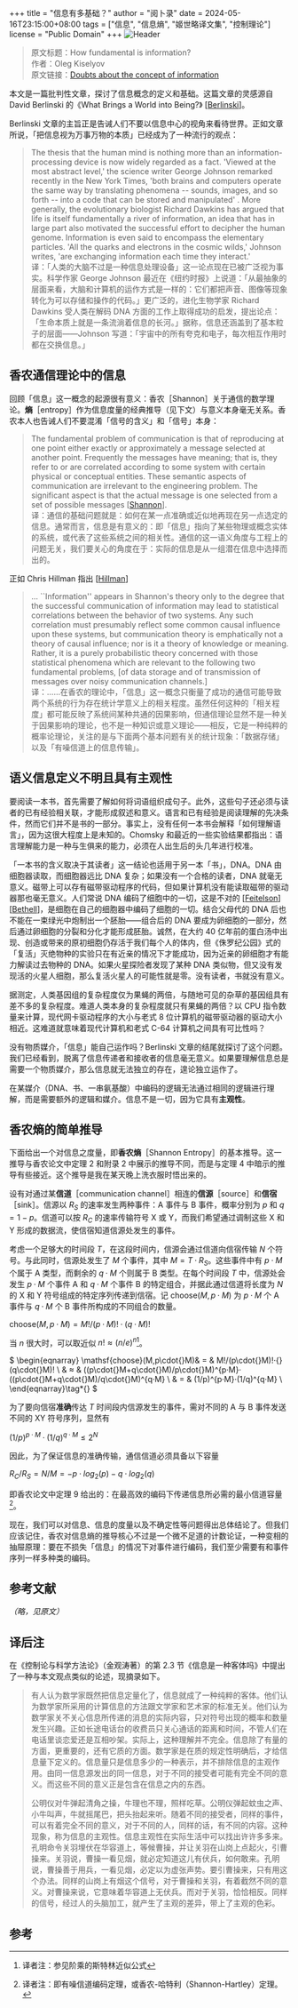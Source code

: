 +++
title = "信息有多基础？"
author = "阅卜录"
date = 2024-05-16T23:15:00+08:00
tags = ["信息", "信息熵", "姬世略译文集", "控制理论"]
license = "Public Domain"
+++
![Header](d5fceb6532643d0d84ffe09c40c481ecdf59e15a.gif)

 > 
 > 原文标题：How fundamental is information?  
 > 作者：Oleg  Kiselyov  
 > 原文链接：[Doubts about the concept of information](https://okmij.org/ftp/Computation/limits-of-information.html)

本文是一篇批判性文章，探讨了信息概念的定义和基础。这篇文章的灵感源自 David Berlinski 的《What Brings a World into Being?》 [[Berlinski](https://okmij.org/ftp/Computation/limits-of-information.html#Berlinski)\]。

Berlinski 文章的主旨正是告诫人们不要以信息中心的视角来看待世界。正如文章所说，「把信息视为万事万物的本质」已经成为了一种流行的观点：

 > 
 >  The thesis that the human mind is nothing more than an information-processing device is now widely regarded as a fact. 'Viewed at the most abstract level,' the science writer George Johnson remarked recently in the New York Times, 'both brains and computers operate the same way by translating phenomena -- sounds, images, and so forth -- into a code that can be stored and manipulated' . More generally, the evolutionary biologist Richard Dawkins has argued that life is itself fundamentally a river of information, an idea that has in large part also motivated the successful effort to decipher the human genome. Information is even said to encompass the elementary particles. 'All the quarks and electrons in the cosmic wilds,' Johnson writes, 'are exchanging information each time they interact.'  
 >  译：「人类的大脑不过是一种信息处理设备」这一论点现在已被广泛视为事实。科学作家 George Johnson 最近在《纽约时报》上说道：「从最抽象的层面来看，大脑和计算机的运作方式是一样的：它们都把声音、图像等现象转化为可以存储和操作的代码。」更广泛的，进化生物学家 Richard Dawkins 受人类在解码 DNA 方面的工作上取得成功的启发，提出论点：「生命本质上就是一条流淌着信息的长河。」据称，信息还涵盖到了基本粒子的层面——Johnson 写道：「宇宙中的所有夸克和电子，每次相互作用时都在交换信息。」

## 香农通信理论中的信息

回顾「信息」这一概念的起源很有意义：香农［Shannon］关于通信的数学理论。**熵**［entropy］作为信息度量的经典推导（见下文）与意义本身毫无关系。香农本人也告诫人们不要混淆「信号的含义」和「信号」本身：

 > 
 >  The fundamental problem of communication is that of reproducing at one point either exactly or approximately a message selected at another point. Frequently the messages have meaning; that is, they refer to or are correlated according to some system with certain physical or conceptual entities. These semantic aspects of communication are irrelevant to the engineering problem. The significant aspect is that the actual message is one selected from a set of possible messages [[Shannon](https://okmij.org/ftp/Computation/limits-of-information.html#Shannon)\].  
 >  译：通信的基础问题就是：如何在某一点准确或近似地再现在另一点选定的信息。通常而言，信息是有意义的：即「信息」指向了某些物理或概念实体的系统，或代表了这些系统之间的相关性。通信的这一语义角度与工程上的问题无关，我们要关心的角度在于：实际的信息是从一组潜在信息中选择而出的。

正如 Chris Hillman 指出 [[Hillman](https://okmij.org/ftp/Computation/limits-of-information.html#Hillman)\]

 > 
 >  ... ``Information'' appears in Shannon's theory only to the degree that the successful communication of information may lead to statistical correlations between the behavior of two systems. Any such correlation must presumably reflect some common causal influence upon these systems, but communication theory is emphatically not a theory of causal influence; nor is it a theory of knowledge or meaning. Rather, it is a purely probabilistic theory concerned with those statistical phenomena which are relevant to the following two fundamental problems, [of data storage and of transmission of messages over noisy communication channels.]  
 >  译：……在香农的理论中，「信息」这一概念只衡量了成功的通信可能导致两个系统的行为存在统计学意义上的相关程度。虽然任何这种的「相关程度」都可能反映了系统间某种共通的因果影响，但通信理论显然不是一种关于因果影响的理论，也不是一种知识或意义理论——相反，它是一种纯粹的概率论理论，关注的是与下面两个基本问题有关的统计现象：「数据存储」以及「有噪信道上的信息传输」。

## 语义信息定义不明且具有主观性

要阅读一本书，首先需要了解如何将词语组织成句子。此外，这些句子还必须与读者的已有经验相关联，才能形成叙述和意义。语言和已有经验是阅读理解的先决条件，然而它们并不是书的一部分。事实上，没有任何一本书会解释「如何理解语言」，因为这很大程度上是未知的。Chomsky 和最近的一些实验结果都指出：语言理解能力是一种与生俱来的能力，必须在人出生后的头几年进行校准。

「一本书的含义取决于其读者」这一结论也适用于另一本「书」，DNA。DNA 由细胞器读取，而细胞器远比 DNA 复杂；如果没有一个合格的读者，DNA 就毫无意义。磁带上可以存有磁带驱动程序的代码，但如果计算机没有能读取磁带的驱动器那也毫无意义。人们常说 DNA 编码了细胞中的一切，这是不对的 [[Feitelson](https://okmij.org/ftp/Computation/limits-of-information.html#Feitelson)\][[Bethell](https://okmij.org/ftp/Computation/limits-of-information.html#Bethell)\]，是细胞在自己的细胞器中编码了细胞的一切。结合父母代的 DNA 后也不能在一束绿光中炮制出一个胚胎——组合后的 DNA 要成为卵细胞的一部分，然后通过卵细胞的分裂和分化才能形成胚胎。诚然，在大约 40 亿年前的蛋白汤中出现、创造或带来的原初细胞仍存活于我们每个人的体内，但《侏罗纪公园》式的「复活」灭绝物种的实验只在有近亲的情况下才能成功，因为近亲的卵细胞才有能力解读过去物种的 DNA。如果火星探险者发现了某种 DNA 类似物，但又没有发现活的火星人细胞，那么复活火星人的可能性就是零。没有读者，书就没有意义。

据测定，人类基因组的复杂程度仅为果蝇的两倍，与随地可见的杂草的基因组具有差不多的复杂程度。难道人类本身的复杂程度就只有果蝇的两倍？以 CPU 指令数量来计算，现代网卡驱动程序的大小与老式 8 位计算机的磁带驱动器的驱动大小相近。这难道就意味着现代计算机和老式 C-64 计算机之间具有可比性吗？

没有物质媒介，「信息」能自己运作吗？Berlinski 文章的结尾就探讨了这个问题。我们已经看到，脱离了信息传递者和接收者的信息毫无意义。如果要理解信息总是需要一个物质媒介，那么信息就无法独立的存在，遑论独立运作了。

在某媒介（DNA、书、一串氨基酸）中编码的逻辑无法通过相同的逻辑进行理解，而是需要额外的逻辑和媒介。信息不是一切，因为它具有**主观性**。

## 香农熵的简单推导

下面给出一个对信息之度量，即**香农熵**［Shannon Entropy］的基本推导。这一推导与香农论文中定理 2 和附录 2 中展示的推导不同，而是与定理 4 中暗示的推导有些接近。这个推导是我在某天晚上洗衣服时悟出来的。

设有对通过某**信道**［communication channel］相连的**信源**［source］和**信宿**［sink］。信源以 $R_{S}$ 的速率发生两种事件：A 事件与 B 事件，概率分别为 $p$ 和 $q=1-p$。信道可以按 $R_{C}$ 的速率传输符号 X 或 Y，而我们希望通过调制这些 X 和 Y 形成的数据流，使信宿知道信源处发生的事件。

考虑一个足够大的时间段 $T$，在这段时间内，信源会通过信道向信宿传输 $N$ 个符号。与此同时，信源处发生了 $M$ 个事件，其中 $M=T·R_{S}$。这些事件中有 $p·M$ 个属于 A 类型，而剩余的 $q·M$ 个则属于 B 类型。在每个时间段 $T$ 中，信源处会发生 $p·M$ 个事件 A 和 $q·M$ 个事件 B 的特定组合，并据此通过信道将长度为 $N$ 的 X 和 Y 符号组成的特定序列传递到信宿。记 $\mathsf{choose}\left(M,p·M\right)$ 为 $p·M$ 个 A 事件与 $q·M$ 个 B 事件所构成的不同组合的数量。

$\begin{equation} \mathsf{choose}\left(M,p·M\right)=M!/\left(p·M\right)!·\left(q·M\right)! \end{equation}\tag*{}$ 

当 $n$ 很大时，可以取近似 $n!≈\left(n/e\right)^{n}$[^1]。

$ \begin{eqnarray}  \mathsf{choose}(M,p\cdot{}M)& = & M!/(p\cdot{}M)!·{}(q\cdot{}M)! \\  & ≈ & ((p\cdot{}M+q\cdot{}M)/p\cdot{}M)^{p·M}· ((p\cdot{}M+q\cdot{}M)/q\cdot{}M)^{q·M} \\  & = & (1/p)^{p·M}·(1/q)^{q·M} \\ \end{eqnarray}\tag*{} $ 

为了要向信宿**准确**传达 $T$ 时间段内信源发生的事件，需对不同的 A 与 B 事件发送不同的 XY 符号序列，显然有

$\begin{equation} \left(1/p\right)^{p·M}·\left(1/q\right)^{q·M}≤2^{N} \end{equation}\tag*{}$ 

因此，为了保证信息的准确传输，通信信道必须具备以下容量

$\begin{equation} R_{C}/R_{S}=N/M=-p·log_{2}\left(p\right)-q·log_{2}\left(q\right) \end{equation}\tag*{}$ 

即香农论文中定理 9 给出的：在最高效的编码下传递信息所必需的最小信道容量[^2]。

现在，我们可以对信息、信息的度量以及不确定性等问题得出总体结论了。但我们应该记住，香农对信息熵的推导核心不过是一个微不足道的计数论证，一种变相的抽屉原理：要在不损失「信息」的情况下对事件进行编码，我们至少需要有和事件序列一样多种类的编码。

## 参考文献

<em>（略，见原文）</em>

## 译后注

在《控制论与科学方法论》（金观涛著）的第 2.3 节《信息是一种客体吗》中提出了一种与本文观点类似的论述，现摘录如下。

 > 
 >  有人认为数学家既然把信息定量化了，信息就成了一种纯粹的客体。他们认为数学家所采用的计算信息的方法跟文学家和艺术家的标准无关。他们认为数学家关不关心信息所传递的消息的实际内容，只对符号出现的概率和数量发生兴趣。正如长途电话台的收费员只关心通话的距离和时间，不管人们在电话里谈恋爱还是互相吵架。实际上，这种理解并不完全。信息除了有量的方面，更重要的，还有它质的方面。数学家是在质的规定性明确后，才给信息量下定义的。信息量只是信息多少的一种表示，并不排除信息的主观作用。由同一信息源发出的同一信息，对于不同的接受者可能有完全不同的意义。而这些不同的意义正是包含在信息之内的东西。  
 >   
 > 公明仪对牛弹起清角之操，牛理也不理，照样吃草。公明仪弹起蚊虫之声、小牛叫声，牛就摇尾巴，把头抬起来听。随着不同的接受者，同样的事件，可以有着完全不同的意义，对于不同的人，同样的话，有不同的内容。这种现象，称为信息的主观性。信息主观性在实际生活中可以找出许许多多来。孔明命令关羽埋伏在华容道上，等候曹操，并让关羽在山岗上点起火，引曹操来。关羽说，曹操一看见烟，就必定知道这儿有伏兵，如何敢来。孔明说，曹操善于用兵，一看见烟，必定以为虚张声势。要引曹操来，只有用这个办法。同样的山岗上有烟这个信号，对于曹操和关羽，有着截然不同的意义。对曹操来说，它意味着华容道上无伏兵。而对于关羽，恰恰相反。同样的信号，经过人的头脑加工，就产生了主观的差异，带上了主观的色彩。

## 参考

[^1]: 译者注：参见阶乘的斯特林近似公式

[^2]: 译者注：即有噪信道编码定理，或香农-哈特利（Shannon-Hartley）定理。

